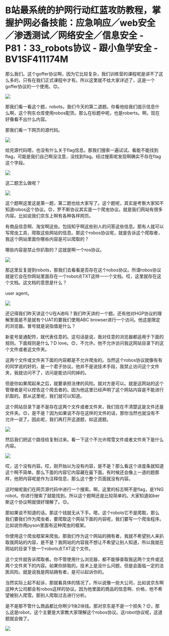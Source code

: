 # B站最系统的护网行动红蓝攻防教程，掌握护网必备技能：应急响应／web安全／渗透测试／网络安全／信息安全 - P81：33_robots协议 - 跟小鱼学安全 - BV1SF411174M

那么我们。这个goffer协议啊，因为它比较复杂，我们训练营的课程呢是讲不了这么多的，只有在我们正式课程中才有。所以这里就不给大家详述了，这是一个goffer协议的一个使用。😊。



![](img/60d12541bb80e6a6f78c732412d88695_1.png)

那我们看一看这个题，robots。我们今天的第二道题。你看他给我们提示信息什么啊，这个狗东仓库使用robos配货。那么在标题中呢，也是roberts。啊，现在好像看不出什么内容。

那我们看一下网页的源代码。

![](img/60d12541bb80e6a6f78c732412d88695_3.png)

给完源代码嗯，也没有什么关于flag信息。那我们搜索一遍试试。看能不能找到flag，可能是我们自己啊没注意，没找到flag。经过搜索呢发现啊确实不存在flag这个字段。



![](img/60d12541bb80e6a6f78c732412d88695_5.png)

这二题怎么做呢？

![](img/60d12541bb80e6a6f78c732412d88695_7.png)

这个题啊这里这是第一题，第二题也给大家写了。这个题呢，其实是考察大家知不知道robos这个协议。😊，罗不斯协议其实是一个爬虫协议。就是我们网站有很多内容。比如说我们京东上啊有各种各样网页。

有商品信息啊、淘宝啊这些。包括知乎啊这些别人的问答这些信息。那有人就可以写爬虫工具，爬取这些网站的信息。那这个robos协议呢，就是告诉这个爬取者，我这个网站里面你哪些内容是可以爬取的？

哪些内容是禁止你扒取的？这就是啊一个ros协议。

![](img/60d12541bb80e6a6f78c732412d88695_9.png)

那这里反复提到robots，那我们去看看是否存在这个robos协议。所谓robos协议就是它会在你网站里面存在一个robot点TXT这样一一个文档。哎，这里就存在这个文档。这文档的意思是什么？

user agent。

![](img/60d12541bb80e6a6f78c732412d88695_11.png)

还记得我们昨天讲这个U在A进吗？我们昨天讲的一个题。还有他对HGP协议的理解里面是不是就有个UAT的要我们使用ABC browser进行一个访问。他这是限定的浏览器。冒号就是说指值是什么？

新星号是通配符，就代表任意的。这句话是说，我对任意的浏览器都适用于下面的规则。下面规则是什么？D love。😊，不允许。他不允许访问我这网站目录下的这个文件或者这文件夹。

这两个文件或文件夹下面的内容都是不允许爬虫的。当然这个robos协议就像有有的同学说的好的，是一个君子协议。他并不是说技术手段，我禁止访问这个文件夹，我就访问不了，访问是能访问的掉的。

但是你如果爬起来之后，就要承担法律的风险。就对方是可以。就是这网站的这个管理者是可以控告这个爬去者的。因为他这里已经声明了这个网站内容是不能进行扒取的。那从这里呢，我们就可以知道。

这个网站目录下是不是存在这两个文件或者文件夹，我们现在不清楚这是文件还是文件夹。😊，是不是？因为如果说不存在这样的文件的话，那你当然也就没有不允许一说了。因此呢，我们再打开这道题，如这道题。



![](img/60d12541bb80e6a6f78c732412d88695_13.png)

然后我们把这个路径给复制过来。看一下这个不允许爬雪文件或者文件夹下是什么内容。

![](img/60d12541bb80e6a6f78c732412d88695_15.png)

哎，这个没有内容。哎，刚开始以为没有内容，是不是？那么看这个进度条就知道这个啊不简单。那么下面的内容它内容藏在最下面。有时候还会像上一道的题那样，他把内容呢是作为注释信息，那么这个整个页面就没有内容。

这时候呢我们在网页源代码中进行一个搜索。啊，这里的标志啊不是flag，是YNG robot。你进行搜索了就能找到。所以这个题啊还是比较简单的。大家知道如ber斯这个协议啊就很好理解了。😊。

那如果说不知道的话。那这个钱就无从下手。嗯，这个robots它不是爬取，那么我们要我们作为爬虫者，要爬取这个网站下面的内容呢，我们要写一个爬虫程序。比如说你用pyson里面有这种爬虫的框架。

你使用这个爬虫框架来爬虫。那我们作为这个网站的拥有者，我就不希望别人来扒取我网站的内容，是不是？我网站的内容我不想让不希望让别人知道，所以我就在网站的目录下放一个robots点TXT这个文件。

这个文件就告诉爬取者。你不管使用什么浏览器，都不能够查取我这两个文件或这两个文件夹下的内容。如果你排取的。技术上是没什么问题，但是会面临一定的法医风险。就是说我是网站拥有者，是可以起诉你的。

当然实际上起不起诉，那就看具体的情况了。所以说像一些大公司，比如说京东啊这种大公司都会有robos这样的协议。因为他里面的商品的信息啊、价格，他不希望被别人爬雪。那别人爬取过去进行分析。

是不是那不管什么商品都比你啊少1块2块钱。那对京东是不是一个损失？😊，那么这是robot，这个主要是大家教大家理解这个robos协议。这robot协议呢，这道题就会做了。



![](img/60d12541bb80e6a6f78c732412d88695_17.png)
